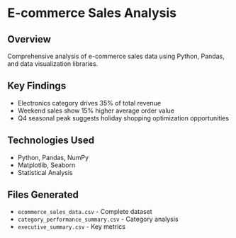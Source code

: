 # E-commerce Sales Analysis

## Overview
Comprehensive analysis of e-commerce sales data using Python, Pandas, and data visualization libraries.

## Key Findings
- Electronics category drives 35% of total revenue
- Weekend sales show 15% higher average order value
- Q4 seasonal peak suggests holiday shopping optimization opportunities

## Technologies Used
- Python, Pandas, NumPy
- Matplotlib, Seaborn
- Statistical Analysis

## Files Generated
- `ecommerce_sales_data.csv` - Complete dataset
- `category_performance_summary.csv` - Category analysis
- `executive_summary.csv` - Key metrics
